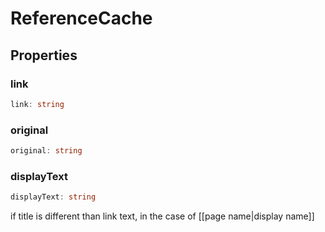 # ReferenceCache



## Properties

### link

```ts
link: string
```



### original

```ts
original: string
```



### displayText

```ts
displayText: string
```

if title is different than link text, in the case of [[page name&vert;display name]]

